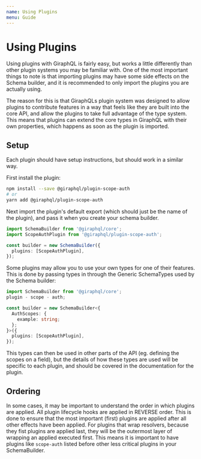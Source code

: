 ```yaml
---
name: Using Plugins
menu: Guide
---
```


# Using Plugins

Using plugins with GiraphQL is fairly easy, but works a little differently than other plugin systems
you may be familiar with. One of the most important things to note is that importing plugins may
have some side effects on the Schema builder, and it is recommended to only import the plugins you
are actually using.

The reason for this is that GiraphQLs plugin system was designed to allow plugins to contribute
features in a way that feels like they are built into the core API, and allow the plugins to take
full advantage of the type system. This means that plugins can extend the core types in GiraphQL
with their own properties, which happens as soon as the plugin is imported.

## Setup

Each plugin should have setup instructions, but should work in a similar way.

First install the plugin:

```bash
npm install --save @giraphql/plugin-scope-auth
# or
yarn add @giraphql/plugin-scope-auth
```

Next import the plugin's default export \(which should just be the name of the plugin\), and pass it
when you create your schema builder.

```typescript
import SchemaBuilder from '@giraphql/core';
import ScopeAuthPlugin from '@giraphql/plugin-scope-auth';

const builder = new SchemaBuilder({
  plugins: [ScopeAuthPlugin],
});
```

Some plugins may allow you to use your own types for one of their features. This is done by passing
types in through the Generic SchemaTypes used by the Schema builder:

```typescript
import SchemaBuilder from '@giraphql/core';
plugin - scope - auth;

const builder = new SchemaBuilder<{
  AuthScopes: {
    example: string;
  };
}>({
  plugins: [ScopeAuthPlugin],
});
```

This types can then be used in other parts of the API \(eg. defining the scopes on a field\), but
the details of how these types are used will be specific to each plugin, and should be covered in
the documentation for the plugin.

## Ordering

In some cases, it may be important to understand the order in which plugins are applied. All plugin
lifecycle hooks are applied in REVERSE order. This is done to ensure that the most important
\(first\) plugins are applied after all other effects have been applied. For plugins that wrap
resolvers, because they fist plugins are applied last, they will be the outermost layer of wrapping
an applied executed first. This means it is important to have plugins like `scope-auth` listed
before other less critical plugins in your SchemaBuilder.
